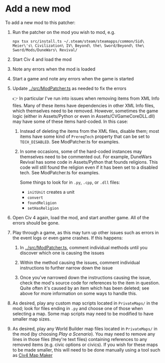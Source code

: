 # Add a new mod

To add a new mod to this patcher:

1. Run the patcher on the mod you wish to mod, e.g.

   ```
   npx tsx src/install.ts ~/.steam/steam/steamapps/common/Sid\ Meier\'s\ Civilization\ IV\ Beyond\ the\ Sword/Beyond\ the\ Sword/Mods/DuneWars\ Revival/
   ```

1. Start Civ 4 and load the mod

1. Note any errors when the mod is loaded

1. Start a game and note any errors when the game is started

1. Update [../src/ModPatcher.ts](../src/ModPatcher.ts) as needed to fix the errors

   👉 In particular I've run into issues when removing items from XML Info files. Many of these items have dependencies in other XML Info files, which themselves need to be removed. However, sometimes the game logic (either in Assets/Python or even in Assets/CVGameCoreDLL.dll) may have some of these items hard-coded. In this case:

   1. Instead of deleting the items from the XML files, disable them; most items have some kind of `PrereqTech` property that can be set to `TECH_DISABLED`. See ModPatcher.ts for examples.

   1. In some occasions, some of the hard-coded instances may themselves need to be commented out. For example, DuneWars Revival has some code in Assets/Python that founds religions. This code will still found the religion even if it has been set to a disabled tech. See ModPatcher.ts for examples.

      Some things to look for in `.py`, `.cpp`, or `.dll` files:

      - `initUnit` creates a unit
      - `convert`
      - `foundReligion`
      - `setHasReligion`

1. Open Civ 4 again, load the mod, and start another game. All of the errors should be gone.

1. Play through a game, as this may turn up other issues such as errors in the event logs or even game crashes. If this happens:

   1. In [../src/ModPatcher.ts](../src/ModPatcher.ts), comment individual methods until you discover which one is causing the issues

   1. Within the method causing the issues, comment individual instructions to further narrow down the issue

   1. Once you've narrowed down the instructions causing the issue, check the mod's source code for references to the item in question. Quite often it's caused by an item which has been deleted; see above for more information on some ways to handle this.

1. As desired, play any custom map scripts located in `PrivateMaps/` in the mod; look for files ending in `.py` and choose one of those when selecting a map. Some map scripts may need to be modified to have smaller map sizes.

1. As desired, play any World Builder map files located in `PrivateMaps/` in the mod (by choosing _Play a Scenario_). You may need to remove any lines in those files (they're text files) containing references to any removed items (e.g. civic options or civics). If you wish for these maps to be made smaller, this will need to be done manually using a tool such as [Civ4 Map Maker](https://forums.civfanatics.com/threads/civ4-map-maker.271351/)
